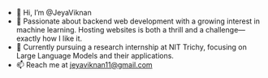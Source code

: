 - 👋 Hi, I’m @JeyaViknan
- 👀 Passionate about backend web development with a growing interest in machine learning. Hosting websites is both a thrill and a challenge—exactly how I like it.
- 🌱 Currently pursuing a research internship at NIT Trichy, focusing on Large Language Models and their applications.
- 📫 Reach me at jeyaviknan11@gmail.com
